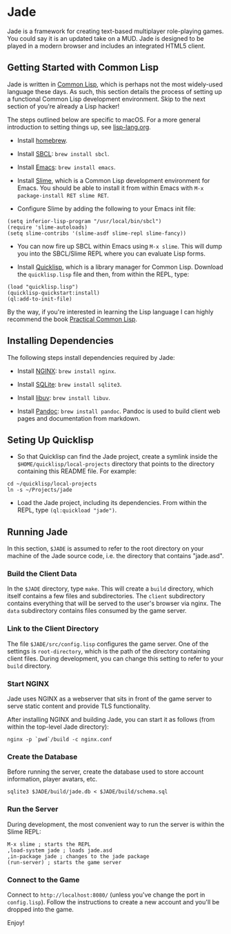 # Jade

Jade is a framework for creating text-based multiplayer role-playing games. You
could say it is an updated take on a MUD. Jade is designed to be played in a
modern browser and includes an integrated HTML5 client.

## Getting Started with Common Lisp

Jade is written in [Common Lisp](https://common-lisp.net), which is perhaps not
the most widely-used language these days. As such, this section details the
process of setting up a functional Common Lisp development environment. Skip to
the next section of you're already a Lisp hacker!

The steps outlined below are specific to macOS. For a more general introduction
to setting things up, see
[lisp-lang.org](https://lisp-lang.org/learn/getting-started/).

* Install [homebrew](https://brew.sh).

* Install [SBCL](https://sbcl.org): `brew install sbcl`.

* Install [Emacs](https://www.gnu.org/software/emacs/): `brew install emacs`.

* Install [Slime](https://common-lisp.net/project/slime/), which is a Common
  Lisp development environment for Emacs. You should be able to install it from
  within Emacs with `M-x package-install RET slime RET`.

* Configure Slime by adding the following to your Emacs init file:

```
(setq inferior-lisp-program "/usr/local/bin/sbcl")
(require 'slime-autoloads)
(setq slime-contribs '(slime-asdf slime-repl slime-fancy))
```

* You can now fire up SBCL within Emacs using `M-x slime`. This will dump you
  into the SBCL/Slime REPL where you can evaluate Lisp forms.

* Install [Quicklisp](https://www.quicklisp.org/), which is a library
  manager for Common Lisp. Download the `quicklisp.lisp` file and then, from
  within the REPL, type:

```
(load "quicklisp.lisp")
(quicklisp-quickstart:install)
(ql:add-to-init-file)
```

By the way, if you're interested in learning the Lisp language I can highly
recommend the book [Practical Common Lisp](https://gigamonkeys.com/book/).

## Installing Dependencies

The following steps install dependencies required by Jade:

* Install [NGINX](https://www.nginx.com/): `brew install nginx`.

* Install [SQLite](https://www.sqlite.org/): `brew install sqlite3`.

* Install [libuv](https://libuv.org): `brew install libuv`.

+ Install [Pandoc](https://pandoc.org): `brew install pandoc`. Pandoc is used to
  build client web pages and documentation from markdown.

## Seting Up Quicklisp

* So that Quicklisp can find the Jade project, create a symlink inside the
  `$HOME/quicklisp/local-projects` directory that points to the directory
  containing this README file. For example:

````
cd ~/quicklisp/local-projects
ln -s ~/Projects/jade
````

* Load the Jade project, including its dependencies. From within the REPL,
  type `(ql:quickload "jade")`.

## Running Jade

In this section, `$JADE` is assumed to refer to the root directory on your
machine of the Jade source code, i.e. the directory that contains "jade.asd".

### Build the Client Data

In the `$JADE` directory, type `make`. This will create a `build` directory,
which itself contains a few files and subdirectories. The `client` subdirectory
contains everything that will be served to the user's browser via nginx. The
`data` subdirectory contains files consumed by the game server.

### Link to the Client Directory

The file `$JADE/src/config.lisp` configures the game server. One of the settings
is `root-directory`, which is the path of the directory containing client files.
During development, you can change this setting to refer to your `build`
directory.

### Start NGINX

Jade uses NGINX as a webserver that sits in front of the game server to serve
static content and provide TLS functionality.

After installing NGINX and building Jade, you can start it as follows (from
within the top-level Jade directory):

```
nginx -p `pwd`/build -c nginx.conf
```

### Create the Database

Before running the server, create the database used to store account
information, player avatars, etc.

```
sqlite3 $JADE/build/jade.db < $JADE/build/schema.sql
```

### Run the Server

During development, the most convenient way to run the server is within the
Slime REPL:

```
M-x slime ; starts the REPL
,load-system jade ; loads jade.asd
,in-package jade ; changes to the jade package
(run-server) ; starts the game server
```

### Connect to the Game

Connect to `http://localhost:8080/` (unless you've change the port in
`config.lisp`). Follow the instructions to create a new account and you'll be
dropped into the game.

Enjoy!
